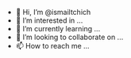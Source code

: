- 👋 Hi, I’m @ismailtchich
- 👀 I’m interested in ...
- 🌱 I’m currently learning ...
- 💞️ I’m looking to collaborate on ...
- 📫 How to reach me ...

<!---
ismailtchich/ismailtchich is a ✨ special ✨ repository because its `README.md` (this file) appears on your GitHub profile.
You can click the Preview link to take a look at your changes.
--->
